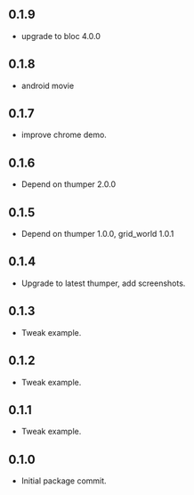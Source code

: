 ## 0.1.9
 - upgrade to bloc 4.0.0

## 0.1.8
 - android movie

## 0.1.7
 - improve chrome demo.

## 0.1.6
 - Depend on thumper 2.0.0

## 0.1.5
 - Depend on thumper 1.0.0, grid_world 1.0.1

## 0.1.4
 - Upgrade to latest thumper, add screenshots.

## 0.1.3
 - Tweak example.

## 0.1.2
 - Tweak example.

## 0.1.1
 - Tweak example.

## 0.1.0
 - Initial package commit.

